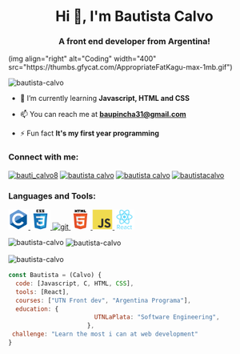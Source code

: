 <h1 align="center">Hi 👋, I'm Bautista Calvo</h1>
<h3 align="center">A front end developer from Argentina!</h3>
(img align="right" alt="Coding" width="400" src="https://thumbs.gfycat.com/AppropriateFatKagu-max-1mb.gif")


<p align="left"> <img src="https://komarev.com/ghpvc/?username=bautista-calvo&label=Profile%20views&color=0e75b6&style=flat" alt="bautista-calvo" /> </p>

- 🌱 I’m currently learning **Javascript, HTML and CSS**

- 📫 You can reach me at **baupincha31@gmail.com**

- ⚡ Fun fact **It's my first year programming**

<h3 align="left">Connect with me:</h3>
<p align="left">
<a href="https://twitter.com/bauti_calvo8" target="blank"><img align="center" src="https://raw.githubusercontent.com/rahuldkjain/github-profile-readme-generator/master/src/images/icons/Social/twitter.svg" alt="bauti_calvo8" height="30" width="40" /></a>
<a href="https://linkedin.com/in/bautista calvo" target="blank"><img align="center" src="https://raw.githubusercontent.com/rahuldkjain/github-profile-readme-generator/master/src/images/icons/Social/linked-in-alt.svg" alt="bautista calvo" height="30" width="40" /></a>
<a href="https://fb.com/bautista calvo" target="blank"><img align="center" src="https://raw.githubusercontent.com/rahuldkjain/github-profile-readme-generator/master/src/images/icons/Social/facebook.svg" alt="bautista calvo" height="30" width="40" /></a>
<a href="https://instagram.com/bautistacalvo" target="blank"><img align="center" src="https://raw.githubusercontent.com/rahuldkjain/github-profile-readme-generator/master/src/images/icons/Social/instagram.svg" alt="bautistacalvo" height="30" width="40" /></a>
</p>

<h3 align="left">Languages and Tools:</h3>
<p align="left"> <a href="https://www.cprogramming.com/" target="_blank" rel="noreferrer"> <img src="https://raw.githubusercontent.com/devicons/devicon/master/icons/c/c-original.svg" alt="c" width="40" height="40"/> </a> <a href="https://www.w3schools.com/css/" target="_blank" rel="noreferrer"> <img src="https://raw.githubusercontent.com/devicons/devicon/master/icons/css3/css3-original-wordmark.svg" alt="css3" width="40" height="40"/> </a> <a href="https://git-scm.com/" target="_blank" rel="noreferrer"> <img src="https://www.vectorlogo.zone/logos/git-scm/git-scm-icon.svg" alt="git" width="40" height="40"/> </a> <a href="https://www.w3.org/html/" target="_blank" rel="noreferrer"> <img src="https://raw.githubusercontent.com/devicons/devicon/master/icons/html5/html5-original-wordmark.svg" alt="html5" width="40" height="40"/> </a> <a href="https://developer.mozilla.org/en-US/docs/Web/JavaScript" target="_blank" rel="noreferrer"> <img src="https://raw.githubusercontent.com/devicons/devicon/master/icons/javascript/javascript-original.svg" alt="javascript" width="40" height="40"/> </a> <a href="https://reactjs.org/" target="_blank" rel="noreferrer"> <img src="https://raw.githubusercontent.com/devicons/devicon/master/icons/react/react-original-wordmark.svg" alt="react" width="40" height="40"/> </a> </p>

<p><img align="left" src="https://github-readme-stats.vercel.app/api/top-langs?username=bautista-calvo&show_icons=true&locale=en&layout=compact" alt="bautista-calvo" /></p>

<p>&nbsp;<img align="center" src="https://github-readme-stats.vercel.app/api?username=bautista-calvo&show_icons=true&locale=en" alt="bautista-calvo" /></p>

<p><img align="center" src="https://github-readme-streak-stats.herokuapp.com/?user=bautista-calvo&" alt="bautista-calvo" /></p>




```javascript
const Bautista = (Calvo) {
  code: [Javascript, C, HTML, CSS],
  tools: [React],
  courses: ["UTN Front dev", "Argentina Programa"],
  education: {
                        UTNLaPlata: "Software Engineering",
                      },
 challenge: "Learn the most i can at web development"
}
```
